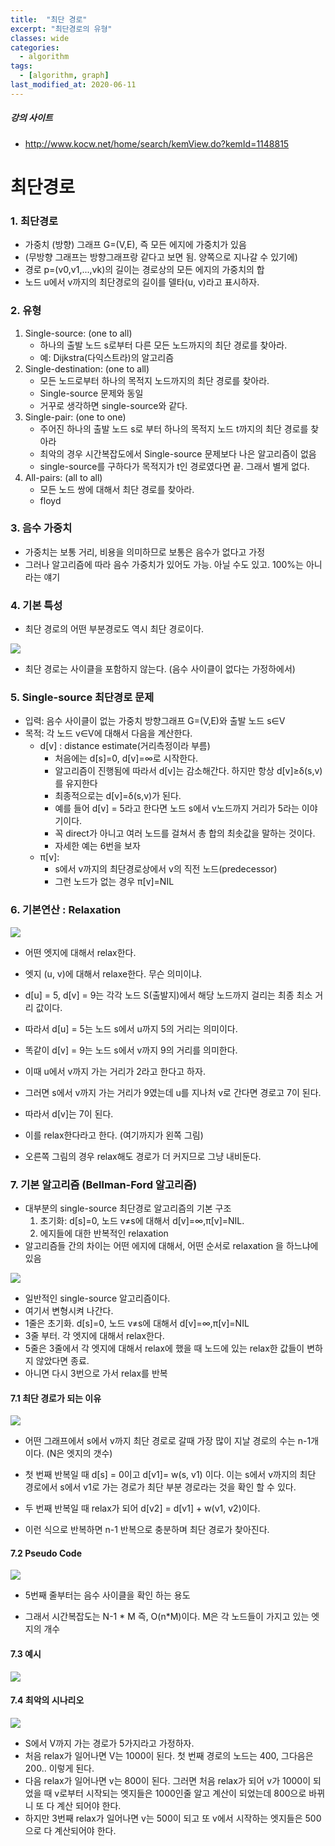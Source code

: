 ```yaml
---
title:  "최단 경로"
excerpt: "최단경로의 유형"
classes: wide
categories:
  - algorithm
tags:
  - [algorithm, graph]
last_modified_at: 2020-06-11
---
```




##### 강의 사이트

* http://www.kocw.net/home/search/kemView.do?kemId=1148815



# 최단경로

### 1. 최단경로

* 가중치 (방향) 그래프 G=(V,E), 즉 모든 에지에 가중치가 있음 
* (무방향 그래프는 방향그래프랑 같다고 보면 됨. 양쪽으로 지나갈 수 있기에)
* 경로 p=(v0,v1,...,vk)의 길이는 경로상의 모든 에지의 가중치의 합 
* 노드 u에서 v까지의 최단경로의 길이를 델타(u, v)라고 표시하자. 



### 2. 유형

1. Single-source: (one to all)
   * 하나의 출발 노드 s로부터 다른 모든 노드까지의 최단 경로를 찾아라. 
   * 예: Dijkstra(다익스트라)의 알고리즘 
2. Single-destination: (one to all)
   * 모든 노드로부터 하나의 목적지 노드까지의 최단 경로를 찾아라. 
   * Single-source 문제와 동일 
   * 거꾸로 생각하면 single-source와 같다.
3. Single-pair: (one to one)
   * 주어진 하나의 출발 노드 s로 부터 하나의 목적지 노드 t까지의 최단 경로를 찾아라 
   * 최악의 경우 시간복잡도에서 Single-source 문제보다 나은 알고리즘이 없음 
   * single-source를 구하다가 목적지가 t인 경로였다면 끝. 그래서 별게 없다.
4. All-pairs: (all to all)
   * 모든 노드 쌍에 대해서 최단 경로를 찾아라.
   * floyd



### 3. 음수 가중치

* 가중치는 보통 거리, 비용을 의미하므로 보통은 음수가 없다고 가정
* 그러나 알고리즘에 따라 음수 가중치가 있어도 가능. 아닐 수도 있고. 100%는 아니라는 얘기



### 4. 기본 특성

* 최단 경로의 어떤 부분경로도 역시 최단 경로이다.

![]({{site.url}}/assets/images/algo189.PNG)

* 최단 경로는 사이클을 포함하지 않는다. (음수 사이클이 없다는 가정하에서)



### 5. Single-source 최단경로 문제

* 입력: 음수 사이클이 없는 가중치 방향그래프 G=(V,E)와 출발 노드 s∈V 
* 목적: 각 노드 v∈V에 대해서 다음을 계산한다. 
  * d[v] : distance estimate(거리측정이라 부름)
    * 처음에는 d[s]=0, d[v]=∞로 시작한다. 
    * 알고리즘이 진행됨에 따라서 d[v]는 감소해간다. 하지만 항상 d[v]≥δ(s,v)를 유지한다 
    * 최종적으로는 d[v]=δ(s,v)가 된다. 
    * 예를 들어 d[v] = 5라고 한다면 노드 s에서 v노드까지 거리가 5라는 이야기이다.
    * 꼭 direct가 아니고 여러 노드를 걸쳐서 총 합의 최솟값을 말하는 것이다.
    * 자세한 예는 6번을 보자
  * π[v]: 
    * s에서 v까지의 최단경로상에서 v의 직전 노드(predecessor) 
    * 그런 노드가 없는 경우 π[v]=NIL



### 6. 기본연산 : Relaxation

![]({{site.url}}/assets/images/algo190.PNG)

* 어떤 엣지에 대해서 relax한다.

* 엣지 (u, v)에 대해서 relaxe한다. 무슨 의미이냐.
* d[u] = 5, d[v] = 9는 각각 노드 S(출발지)에서 해당 노드까지 걸리는 최종 최소 거리 값이다.
* 따라서 d[u] = 5는 노드 s에서 u까지 5의 거리는 의미이다.
* 똑같이 d[v] = 9는 노드 s에서 v까지 9의 거리를 의미한다.
* 이때 u에서 v까지 가는 거리가 2라고 한다고 하자.
* 그러면 s에서 v까지 가는 거리가 9였는데 u를 지나처 v로 간다면 경로고 7이 된다.
* 따라서 d[v]는 7이 된다.
* 이를 relax한다라고 한다. (여기까지가 왼쪽 그림)
* 오른쪽 그림의 경우 relax해도 경로가 더 커지므로 그냥 내비둔다.



### 7. 기본 알고리즘 (Bellman-Ford 알고리즘)

* 대부분의 single-source 최단경로 알고리즘의 기본 구조 
  1. 초기화: d[s]=0, 노드 v≠s에 대해서 d[v]=∞,π[v]=NIL. 
  2. 에지들에 대한 반복적인 relaxation
* 알고리즘들 간의 차이는 어떤 에지에 대해서, 어떤 순서로 relaxation 을 하느냐에 있음

![]({{site.url}}/assets/images/algo191.PNG)

* 일반적인 single-source 알고리즘이다. 
* 여기서 변형시켜 나간다. 
* 1줄은 초기화.  d[s]=0, 노드 v≠s에 대해서 d[v]=∞,π[v]=NIL
* 3줄 부터. 각 엣지에 대해서 relax한다.
* 5줄은 3줄에서 각 엣지에 대해서 relax에 했을 때 노드에 있는 relax한 값들이 변하지 않았다면 종료.
* 아니면 다시 3번으로 가서 relax를 반복

#### 7.1 최단 경로가 되는 이유

![]({{site.url}}/assets/images/algo192.PNG)

* 어떤 그래프에서 s에서 v까지 최단 경로로 갈때 가장 많이 지날 경로의 수는 n-1개 이다. (N은 엣지의 갯수)

* 첫 번째 반복일 때 d[s] = 0이고 d[v1]= w(s, v1) 이다. 이는 s에서 v까지의 최단 경로에서 s에서 v1로 가는 경로가 최단 부분 경로라는 것을 확인 할 수 있다.
* 두 번째 반복일 때 relax가 되어 d[v2] = d[v1] + w(v1, v2)이다.
* 이런 식으로 반복하면 n-1 반복으로 충분하며 최단 경로가 찾아진다.

#### 7.2 Pseudo Code

![]({{site.url}}/assets/images/algo193.PNG)

* 5번째 줄부터는 음수 사이클을 확인 하는 용도

* 그래서 시간복잡도는 N-1 * M 즉, O(n*M)이다. M은 각 노드들이 가지고 있는 엣지의 개수

#### 7.3 예시

![]({{site.url}}/assets/images/algo194.PNG)



#### 7.4 최악의 시나리오

![]({{site.url}}/assets/images/algo195.PNG)

* S에서 V까지 가는 경로가 5가지라고 가정하자.
* 처음 relax가 일어나면 V는 1000이 된다. 첫 번째 경로의 노드는 400, 그다음은 200.. 이렇게 된다.
* 다음 relax가 일어나면 v는 800이 된다. 그러면 처음 relax가 되어 v가 1000이 되었을 때 v로부터 시작되는 엣지들은 1000인줄 알고 계산이 되었는데 800으로 바뀌니 또 다 계산 되어야 한다.
* 하지만 3번째 relax가 일어나면 v는 500이 되고 또 v에서 시작하는 엣지들은 500으로 다 계산되어야 한다.

